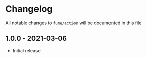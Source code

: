 # Changelog

All notable changes to `fume/action` will be documented in this file

## 1.0.0 - 2021-03-06
- Initial release
